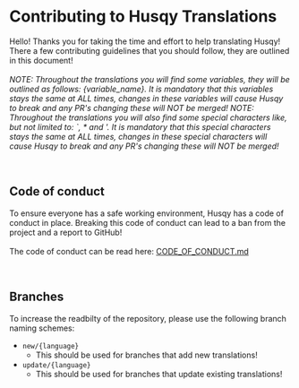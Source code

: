 # Contributing to Husqy Translations

Hello! Thanks you for taking the time and effort to help translating Husqy! There a few contributing guidelines that you should follow, they are outlined in this document!
<br><br>
*NOTE: Throughout the translations you will find some variables, they will be outlined as follows: {variable_name}. It is mandatory that this variables stays the same at ALL times, changes in these variables will cause Husqy to break and any PR's changing these will NOT be merged!*
*NOTE: Throughout the translations you will also find some special characters like, but not limited to: `, * and '. It is mandatory that this special characters stays the same at ALL times, changes in these special characters will cause Husqy to break and any PR's changing these will NOT be merged!*

<br>

## Code of conduct

To ensure everyone has a safe working environment, Husqy has a code of conduct in place. Breaking this code of conduct can lead to a ban from the project and a report to GitHub!<br><br>
The code of conduct can be read here: [CODE_OF_CONDUCT.md](CODE_OF_CONDUCT.md#husqy-code-of-conduct)

<br>

## Branches

To increase the readbilty of the repository, please use the following branch naming schemes:

- <code>new/{language}</code>
  - This should be used for branches that add new translations!
- <code>update/{language}</code>
  - This should be used for branches that update existing translations!

<br>
